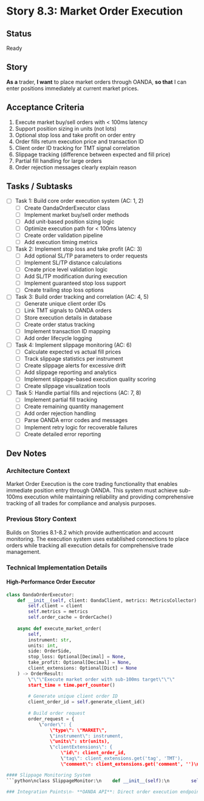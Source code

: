 # Story 8.3: Market Order Execution

## Status
Ready

## Story
**As a** trader,
**I want** to place market orders through OANDA,
**so that** I can enter positions immediately at current market prices.

## Acceptance Criteria
1. Execute market buy/sell orders with < 100ms latency
2. Support position sizing in units (not lots)
3. Optional stop loss and take profit on order entry
4. Order fills return execution price and transaction ID
5. Client order ID tracking for TMT signal correlation
6. Slippage tracking (difference between expected and fill price)
7. Partial fill handling for large orders
8. Order rejection messages clearly explain reason

## Tasks / Subtasks
- [ ] Task 1: Build core order execution system (AC: 1, 2)
  - [ ] Create OandaOrderExecutor class
  - [ ] Implement market buy/sell order methods
  - [ ] Add unit-based position sizing logic
  - [ ] Optimize execution path for < 100ms latency
  - [ ] Create order validation pipeline
  - [ ] Add execution timing metrics

- [ ] Task 2: Implement stop loss and take profit (AC: 3)
  - [ ] Add optional SL/TP parameters to order requests
  - [ ] Implement SL/TP distance calculations
  - [ ] Create price level validation logic
  - [ ] Add SL/TP modification during execution
  - [ ] Implement guaranteed stop loss support
  - [ ] Create trailing stop loss options

- [ ] Task 3: Build order tracking and correlation (AC: 4, 5)
  - [ ] Generate unique client order IDs
  - [ ] Link TMT signals to OANDA orders
  - [ ] Store execution details in database
  - [ ] Create order status tracking
  - [ ] Implement transaction ID mapping
  - [ ] Add order lifecycle logging

- [ ] Task 4: Implement slippage monitoring (AC: 6)
  - [ ] Calculate expected vs actual fill prices
  - [ ] Track slippage statistics per instrument
  - [ ] Create slippage alerts for excessive drift
  - [ ] Add slippage reporting and analytics
  - [ ] Implement slippage-based execution quality scoring
  - [ ] Create slippage visualization tools

- [ ] Task 5: Handle partial fills and rejections (AC: 7, 8)
  - [ ] Implement partial fill tracking
  - [ ] Create remaining quantity management
  - [ ] Add order rejection handling
  - [ ] Parse OANDA error codes and messages
  - [ ] Implement retry logic for recoverable failures
  - [ ] Create detailed error reporting

## Dev Notes

### Architecture Context
Market Order Execution is the core trading functionality that enables immediate position entry through OANDA. This system must achieve sub-100ms execution while maintaining reliability and providing comprehensive tracking of all trades for compliance and analysis purposes.

### Previous Story Context
Builds on Stories 8.1-8.2 which provide authentication and account monitoring. The execution system uses established connections to place orders while tracking all execution details for comprehensive trade management.

### Technical Implementation Details

#### High-Performance Order Executor
```python
class OandaOrderExecutor:
    def __init__(self, client: OandaClient, metrics: MetricsCollector):
        self.client = client
        self.metrics = metrics
        self.order_cache = OrderCache()
        
    async def execute_market_order(
        self,
        instrument: str,
        units: int,
        side: OrderSide,
        stop_loss: Optional[Decimal] = None,
        take_profit: Optional[Decimal] = None,
        client_extensions: Optional[Dict] = None
    ) -> OrderResult:
        \"\"\"Execute market order with sub-100ms target\"\"\"
        start_time = time.perf_counter()
        
        # Generate unique client order ID
        client_order_id = self.generate_client_id()
        
        # Build order request
        order_request = {
            \"order\": {
                \"type\": \"MARKET\",
                \"instrument\": instrument,
                \"units\": str(units),
                \"clientExtensions\": {
                    \"id\": client_order_id,
                    \"tag\": client_extensions.get('tag', 'TMT'),
                    \"comment\": client_extensions.get('comment', '')\n                }\n            }\n        }\n        \n        # Add stop loss if specified\n        if stop_loss:\n            order_request[\"order\"][\"stopLossOnFill\"] = {\n                \"price\": str(stop_loss)\n            }\n            \n        # Add take profit if specified\n        if take_profit:\n            order_request[\"order\"][\"takeProfitOnFill\"] = {\n                \"price\": str(take_profit)\n            }\n        \n        try:\n            # Execute order\n            response = await self.client.post(\n                f\"/v3/accounts/{self.account_id}/orders\",\n                json=order_request\n            )\n            \n            # Calculate execution time\n            execution_time = (time.perf_counter() - start_time) * 1000\n            await self.metrics.record_execution_time(execution_time)\n            \n            # Process response\n            return await self.process_order_response(response, client_order_id)\n            \n        except Exception as e:\n            await self.handle_execution_error(e, client_order_id)\n            raise\n```

#### Slippage Monitoring System
```python\nclass SlippageMonitor:\n    def __init__(self):\n        self.slippage_history = defaultdict(list)\n        self.alert_threshold = Decimal('0.0005')  # 0.5 pips\n        \n    async def record_execution(self, order: OrderResult, expected_price: Decimal):\n        \"\"\"Record and analyze slippage\"\"\"\n        actual_price = Decimal(order.fill_price)\n        slippage = abs(actual_price - expected_price)\n        \n        # Store slippage data\n        self.slippage_history[order.instrument].append({\n            'timestamp': datetime.utcnow(),\n            'expected_price': expected_price,\n            'actual_price': actual_price,\n            'slippage': slippage,\n            'units': order.units\n        })\n        \n        # Check for excessive slippage\n        if slippage > self.alert_threshold:\n            await self.send_slippage_alert(order.instrument, slippage)\n            \n    def get_slippage_stats(self, instrument: str, period_hours: int = 24) -> Dict:\n        \"\"\"Calculate slippage statistics\"\"\"\n        cutoff = datetime.utcnow() - timedelta(hours=period_hours)\n        recent_data = [\n            s for s in self.slippage_history[instrument] \n            if s['timestamp'] >= cutoff\n        ]\n        \n        if not recent_data:\n            return {}\n            \n        slippages = [s['slippage'] for s in recent_data]\n        \n        return {\n            'average_slippage': sum(slippages) / len(slippages),\n            'max_slippage': max(slippages),\n            'min_slippage': min(slippages),\n            'total_trades': len(recent_data)\n        }\n```

### Integration Points\n- **OANDA API**: Direct order execution endpoints\n- **TMT Signal Engine**: Correlation of signals to executed orders\n- **Risk Management**: Integration with position sizing rules\n- **Monitoring**: Execution metrics and slippage tracking\n- **Database**: Order storage for audit and analysis\n\n### Performance Targets\n- Order execution: < 100ms from signal to fill\n- Slippage tracking: Real-time calculation and alerting\n- Order correlation: Immediate linking of signals to executions\n- Error handling: < 5ms additional latency for error processing\n\n## Testing\n- Execution latency validation (< 100ms)\n- Stop loss and take profit placement accuracy\n- Client order ID generation uniqueness\n- Slippage calculation correctness\n- Partial fill handling scenarios\n- Order rejection error parsing\n\n## Dev Agent Record\n\n### Agent Model Used\n(To be filled by dev agent)\n\n### File List\n(To be filled by dev agent)\n\n### Debug Log References\n(To be filled by dev agent)\n\n### Completion Notes List\n(To be filled by dev agent)\n\n### Change Log\n(To be filled by dev agent)